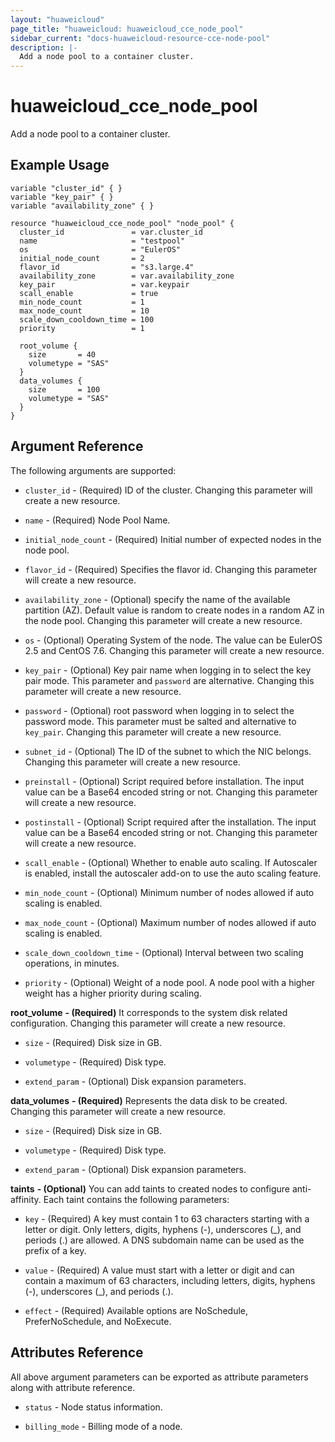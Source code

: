 ```yaml
---
layout: "huaweicloud"
page_title: "huaweicloud: huaweicloud_cce_node_pool"
sidebar_current: "docs-huaweicloud-resource-cce-node-pool"
description: |-
  Add a node pool to a container cluster. 
---
```


# huaweicloud\_cce\_node\_pool
Add a node pool to a container cluster. 

## Example Usage

```hcl
variable "cluster_id" { }
variable "key_pair" { }
variable "availability_zone" { }

resource "huaweicloud_cce_node_pool" "node_pool" {
  cluster_id               = var.cluster_id
  name                     = "testpool"
  os                       = "EulerOS"
  initial_node_count       = 2
  flavor_id                = "s3.large.4"
  availability_zone        = var.availability_zone
  key_pair                 = var.keypair
  scall_enable             = true
  min_node_count           = 1
  max_node_count           = 10
  scale_down_cooldown_time = 100
  priority                 = 1

  root_volume {
    size       = 40
    volumetype = "SAS"
  }
  data_volumes {
    size       = 100
    volumetype = "SAS"
  }
}
``` 

## Argument Reference
The following arguments are supported:

* `cluster_id` - (Required) ID of the cluster. Changing this parameter will create a new resource.

* `name` - (Required) Node Pool Name.

* `initial_node_count` - (Required) Initial number of expected nodes in the node pool.

* `flavor_id` - (Required) Specifies the flavor id. Changing this parameter will create a new resource.
 
* `availability_zone` - (Optional) specify the name of the available partition (AZ). Default value is random 
    to create nodes in a random AZ in the node pool.
    Changing this parameter will create a new resource.

* `os` - (Optional) Operating System of the node. The value can be EulerOS 2.5 and CentOS 7.6.
    Changing this parameter will create a new resource.

* `key_pair` - (Optional) Key pair name when logging in to select the key pair mode. This parameter and `password` are alternative.
    Changing this parameter will create a new resource.

* `password` - (Optional) root password when logging in to select the password mode. This parameter must be salted and alternative to `key_pair`.
    Changing this parameter will create a new resource.

* `subnet_id` - (Optional) The ID of the subnet to which the NIC belongs. Changing this parameter will create a new resource.

* `preinstall` - (Optional) Script required before installation. The input value can be a Base64 encoded string or not.
    Changing this parameter will create a new resource.

* `postinstall` - (Optional) Script required after the installation. The input value can be a Base64 encoded string or not.
    Changing this parameter will create a new resource.

* `scall_enable` - (Optional) Whether to enable auto scaling. If Autoscaler is enabled, install the autoscaler add-on to use the auto scaling feature.

* `min_node_count` - (Optional) Minimum number of nodes allowed if auto scaling is enabled.

* `max_node_count` - (Optional) Maximum number of nodes allowed if auto scaling is enabled.

* `scale_down_cooldown_time` - (Optional) Interval between two scaling operations, in minutes.

* `priority` - (Optional) Weight of a node pool. A node pool with a higher weight has a higher priority during scaling.

**root_volume** **- (Required)** It corresponds to the system disk related configuration. Changing this parameter will create a new resource.

* `size` - (Required) Disk size in GB.
    
* `volumetype` - (Required) Disk type.
    
* `extend_param` - (Optional) Disk expansion parameters. 

**data_volumes** **- (Required)** Represents the data disk to be created. Changing this parameter will create a new resource.
    
* `size` - (Required) Disk size in GB.
    
* `volumetype` - (Required) Disk type.
    
* `extend_param` - (Optional) Disk expansion parameters. 

**taints** **- (Optional)** You can add taints to created nodes to configure anti-affinity. Each taint contains the following parameters:
    
* `key` - (Required) A key must contain 1 to 63 characters starting with a letter or digit. Only letters, digits, hyphens (-), 
  underscores (_), and periods (.) are allowed. A DNS subdomain name can be used as the prefix of a key.
    
* `value` - (Required) A value must start with a letter or digit and can contain a maximum of 63 characters, including letters, 
  digits, hyphens (-), underscores (_), and periods (.).
    
* `effect` - (Required) Available options are NoSchedule, PreferNoSchedule, and NoExecute. 
    
## Attributes Reference

All above argument parameters can be exported as attribute parameters along with attribute reference.

 * `status` -  Node status information.

 * `billing_mode` -  Billing mode of a node.
